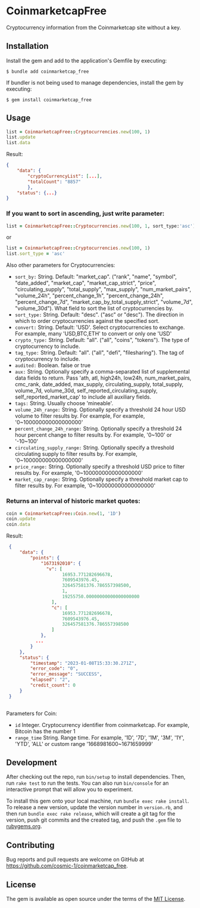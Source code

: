 # CoinmarketcapFree

Cryptocurrency information from the Coinmarketcap site without a key.

## Installation

Install the gem and add to the application's Gemfile by executing:

    $ bundle add coinmarketcap_free

If bundler is not being used to manage dependencies, install the gem by executing:

    $ gem install coinmarketcap_free

## Usage
``` Ruby
list = CoinmarketcapFree::Cryptocurrencies.new(100, 1)
list.update
list.data
```

Result:
``` JSON
{
    "data": {
        "cryptoCurrencyList": [...],
        "totalCount": "8857"
        },
    "status": {...}
}
```

### If you want to sort in ascending, just write parameter:

``` Ruby
list = CoinmarketcapFree::Cryptocurrencies.new(100, 1, sort_type:'asc')
```
or
``` Ruby
list = CoinmarketcapFree::Cryptocurrencies.new(100, 1)
list.sort_type = 'asc'
```

Also other parameters for Cryptocurrencies:

* ```sort_by:``` String. Default: "market_cap". ("rank", "name", "symbol", "date_added", "market_cap", "market_cap_strict", "price", "circulating_supply", "total_supply", "max_supply", "num_market_pairs", "volume_24h", "percent_change_1h", "percent_change_24h", "percent_change_7d", "market_cap_by_total_supply_strict", "volume_7d", "volume_30d"). What field to sort the list of cryptocurrencies by.
* ```sort_type:``` String. Default: "desc". ("asc" or "desc"). The direction in which to order cryptocurrencies against the specified sort.
* ```convert:``` String. Default: 'USD'. Select cryptocurrencies to exchange. For example, many 'USD,BTC,ETH' to convert or only one 'USD'
* ```crypto_type:``` String. Default: "all". ("all", "coins", "tokens"). The type of cryptocurrency to include.
* ```tag_type:``` String. Default: "all". ("all", "defi", "filesharing"). The tag of cryptocurrency to include.
* ```audited:``` Boolean. false or true
* ```aux:``` String. Optionally specify a comma-separated list of supplemental data fields to return. Pass 'ath, atl, high24h, low24h, num_market_pairs, cmc_rank, date_added, max_supply, circulating_supply, total_supply, volume_7d, volume_30d, self_reported_circulating_supply, self_reported_market_cap' to include all auxiliary fields.
* ```tags:``` String. Usually choose 'mineable'.
* ```volume_24h_range:``` String. Optionally specify a threshold 24 hour USD volume to filter results by. For example, For example, '0~100000000000000000'
* ```percent_change_24h_range:``` String. Optionally specify a threshold 24 hour percent change to filter results by. For example, '0~100' or '-10~100'
* ```circulating_supply_range:``` String. Optionally specify a threshold circulating supply to filter results by. For example, '0~100000000000000000'
* ```price_range:``` String. Optionally specify a threshold USD price to filter results by. For example, '0~100000000000000000'
* ```market_cap_range:``` String. Optionally specify a threshold market cap to filter results by. For example, '0~100000000000000000'

### Returns an interval of historic market quotes:

``` Ruby
coin = CoinmarketcapFree::Coin.new(1, '1D')
coin.update
coin.data
```

Result:
``` JSON
 {
     "data": {
         "points": {
             "1673192010": {
               "v": [
                     16953.771282696678,
                     7609543976.45,
                     326457581376.786557398500,
                     1,
                     19255750.00000000000000000000
                 ],
                 "c": [
                     16953.771282696678,
                     7609543976.45,
                     326457581376.786557398500
                 ]
             },
           ...
         }
     },
     "status": {
         "timestamp": "2023-01-08T15:33:30.271Z",
         "error_code": "0",
         "error_message": "SUCCESS",
         "elapsed": "2",
         "credit_count": 0
     }
 }
 
```

Parameters for Coin:

* ```id``` Integer. Cryptocurrency identifier from coinmarketcap. For example, Bitcoin has the number 1
* ```range_time``` String. Range time. For example, '1D', '7D', '1M', '3M', '1Y', 'YTD', 'ALL' or custom range '1668981600~1671659999'

## Development

After checking out the repo, run `bin/setup` to install dependencies. Then, run `rake test` to run the tests. You can also run `bin/console` for an interactive prompt that will allow you to experiment.

To install this gem onto your local machine, run `bundle exec rake install`. To release a new version, update the version number in `version.rb`, and then run `bundle exec rake release`, which will create a git tag for the version, push git commits and the created tag, and push the `.gem` file to [rubygems.org](https://rubygems.org).

## Contributing

Bug reports and pull requests are welcome on GitHub at https://github.com/cosmic-1/coinmarketcap_free.

## License

The gem is available as open source under the terms of the [MIT License](https://opensource.org/licenses/MIT).
